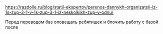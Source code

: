 https://razdolie.ru/blog/statji-ekspertov/perenos-dannykh-organizatsii-iz-1s-zup-3-1-v-1s-zup-3-1-iz-neskolkikh-zup-v-odnu/

Перед переводом баз оповещать ребятишек и блочить работу с базой после